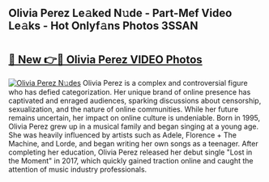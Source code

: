 ## Olivia Perez Le𝚊ked N𝚞de - Part-Mef Video Le𝚊ks - Hot Onlyf𝚊ns Photos 3SSAN

# <h2><a href="http://ac2255.deff.icu/?id=Olivia+Perez">🔗 New 👉🔴 Olivia Perez VIDEO Photos</a></h2>

[![Olivia Perez N𝚞des](https://i.imgur.com/rIISA9y.gif)](http://ac2255.deff.icu/?id=Olivia+Perez)
Olivia Perez is a complex and controversial figure who has defied categorization. Her unique brand of online presence has captivated and enraged audiences, sparking discussions about censorship, sexualization, and the nature of online communities. While her future remains uncertain, her impact on online culture is undeniable. Born in 1995, Olivia Perez grew up in a musical family and began singing at a young age. She was heavily influenced by artists such as Adele, Florence + The Machine, and Lorde, and began writing her own songs as a teenager. After completing her education, Olivia Perez released her debut single "Lost in the Moment" in 2017, which quickly gained traction online and caught the attention of music industry professionals.
